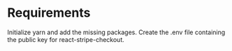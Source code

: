 # Requirements

Initialize yarn and add the missing packages. 
Create the .env file containing the public key for react-stripe-checkout.
